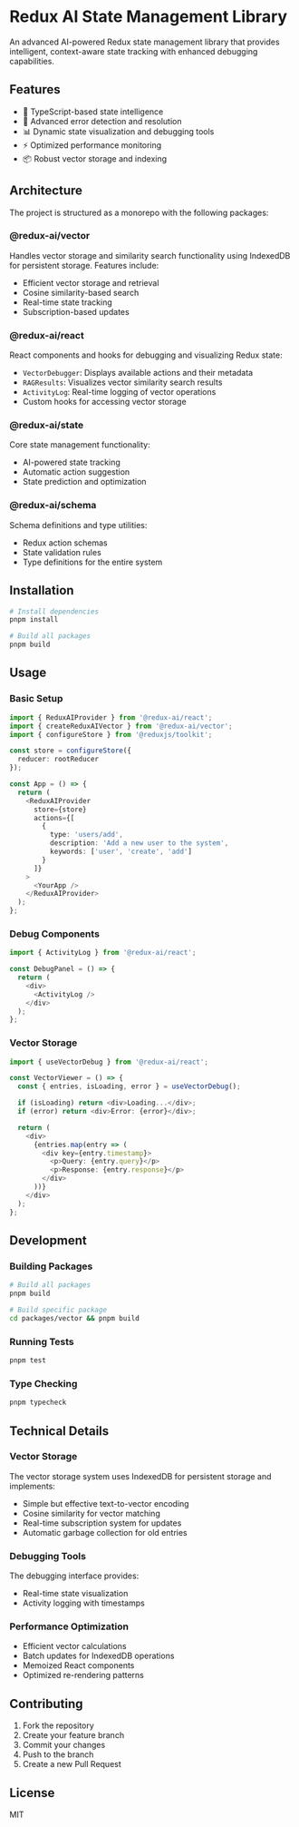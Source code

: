 # Redux AI State Management Library

An advanced AI-powered Redux state management library that provides intelligent, context-aware state tracking with enhanced debugging capabilities.

## Features

- 🧠 TypeScript-based state intelligence
- 🐛 Advanced error detection and resolution
- 📊 Dynamic state visualization and debugging tools
- ⚡ Optimized performance monitoring
- 📦 Robust vector storage and indexing

## Architecture

The project is structured as a monorepo with the following packages:

### @redux-ai/vector

Handles vector storage and similarity search functionality using IndexedDB for persistent storage. Features include:

- Efficient vector storage and retrieval
- Cosine similarity-based search
- Real-time state tracking
- Subscription-based updates

### @redux-ai/react

React components and hooks for debugging and visualizing Redux state:

- `VectorDebugger`: Displays available actions and their metadata
- `RAGResults`: Visualizes vector similarity search results
- `ActivityLog`: Real-time logging of vector operations
- Custom hooks for accessing vector storage

### @redux-ai/state

Core state management functionality:

- AI-powered state tracking
- Automatic action suggestion
- State prediction and optimization

### @redux-ai/schema

Schema definitions and type utilities:

- Redux action schemas
- State validation rules
- Type definitions for the entire system

## Installation

```bash
# Install dependencies
pnpm install

# Build all packages
pnpm build
```

## Usage

### Basic Setup

```typescript
import { ReduxAIProvider } from '@redux-ai/react';
import { createReduxAIVector } from '@redux-ai/vector';
import { configureStore } from '@reduxjs/toolkit';

const store = configureStore({
  reducer: rootReducer
});

const App = () => {
  return (
    <ReduxAIProvider
      store={store}
      actions={[
        {
          type: 'users/add',
          description: 'Add a new user to the system',
          keywords: ['user', 'create', 'add']
        }
      ]}
    >
      <YourApp />
    </ReduxAIProvider>
  );
};
```

### Debug Components

```typescript
import { ActivityLog } from '@redux-ai/react';

const DebugPanel = () => {
  return (
    <div>
      <ActivityLog />
    </div>
  );
};
```

### Vector Storage

```typescript
import { useVectorDebug } from '@redux-ai/react';

const VectorViewer = () => {
  const { entries, isLoading, error } = useVectorDebug();

  if (isLoading) return <div>Loading...</div>;
  if (error) return <div>Error: {error}</div>;

  return (
    <div>
      {entries.map(entry => (
        <div key={entry.timestamp}>
          <p>Query: {entry.query}</p>
          <p>Response: {entry.response}</p>
        </div>
      ))}
    </div>
  );
};
```

## Development

### Building Packages

```bash
# Build all packages
pnpm build

# Build specific package
cd packages/vector && pnpm build
```

### Running Tests

```bash
pnpm test
```

### Type Checking

```bash
pnpm typecheck
```

## Technical Details

### Vector Storage

The vector storage system uses IndexedDB for persistent storage and implements:

- Simple but effective text-to-vector encoding
- Cosine similarity for vector matching
- Real-time subscription system for updates
- Automatic garbage collection for old entries

### Debugging Tools

The debugging interface provides:

- Real-time state visualization
- Activity logging with timestamps

### Performance Optimization

- Efficient vector calculations
- Batch updates for IndexedDB operations
- Memoized React components
- Optimized re-rendering patterns

## Contributing

1. Fork the repository
2. Create your feature branch
3. Commit your changes
4. Push to the branch
5. Create a new Pull Request

## License

MIT
